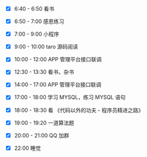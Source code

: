 - [x] 6:40 - 6:50 看书

- [x] 6:50 - 7:00 感恩练习

- [x] 7:00 - 9:00 小程序

- [x] 9:00 - 10:00 taro 源码阅读

- [x] 10:00 - 12:00 APP 管理平台接口联调

- [x] 12:30 - 13:30 看书，杂书

- [x] 14:00 - 17:00 APP 管理平台接口联调

- [x] 17:00 - 18:00 学习 MYSQL，练习 MYSQL 语句

- [x] 18:00 - 18:30 看 《代码以外的功夫 - 程序员精进之路》

- [x] 19:00 - 19:20 一道算法题

- [x] 20:00 - 21:00 QQ 加群

- [x] 22:00 睡觉